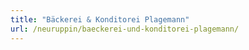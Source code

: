 ```yaml
---
title: "Bäckerei & Konditorei Plagemann"
url: /neuruppin/baeckerei-und-konditorei-plagemann/
---
```

